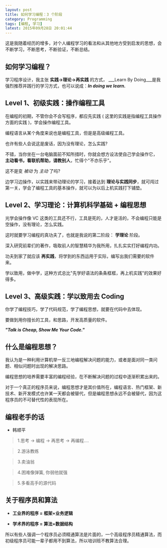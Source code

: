 ```yaml
---
layout: post
title: 如何学习编程：3 个阶段
category: Programming
tags: [编程, 学习]
latest: 2015年09月28日 20:01:44
---
```


这是我随着经历的增多，对个人编程学习的看法和从其他地方受到启发的思想，会不断学习，不断思考，不断验证，不断总结。

如何学习编程？
-

学习程序设计，我主张 **实践->理论->再实践** 的方式， ___Learn By Doing___是我强烈推荐并践行的学习方式，也可以说成：___In doing we learn.___

Level 1、初级实践：操作编程工具
-

在编程的初期，不管你会不会写程序，都应先实践 ( 这里的实践是指编程工具操作方面的实践 )，学会操作编程工具。

编程语言从某个角度来说也是编程工具，但是是高级编程工具。

也许有些人会说这是废话，因为没有理论，怎么实践?

不错，当你坐在一台电脑面前不知所措时，你就会想方设法使自己学会操作它， **主动看书，看联机帮助，请教别人**，忙得个"不亦乐乎"。

这不是变 *被动* 为 *主动* 了吗?

边学习边操作，以实践来带动理论的学习，接着达到 **理论与实践同步**，就可闯过第一关，学会了编程工具的基本操作，就可以为以后上机实践打下铺垫。

Level 2、学习理论：计算机科学基础 + 编程思想
-

光学会操作像 VC 这类的工具还不行，工具是死的，人才是活的，不会编程只能是空操作，没有理论，怎么实践。

这时就要学习编程的真功夫了，也就是我说的第二阶段： **学理论** 阶段。

深入研究前辈们的著作，吸取前人的智慧精华为我所用，扎扎实实打好编程内功。

功夫到家了就应该 **再实践**，将学到的东西运用于实际，编写出我们需要的软件来。

学以致用，做中学，这种方式总比"先学好语法的条条框框，再上机实践"的效果好得多。

Level 3、高级实践：学以致用去 Coding
-

你学了编程技巧，学了代码规范，学了编程思想，就要在代码中去体现。

要做到用你擅长的工具，和思路，开发高质量的软件。

***"Talk is Cheap, Show Me Your Code."***


什么是编程思想？
-

我认为是一种利用计算机举一反三地编程解决问题的能力，或者是面对同一类问题、相似问题时出现的解决思路。

编程思想的培养需要丰富的编程经验，在不断解决问题的过程中逐渐积累出来的。

对于一个真正的程序员来说，编程思想才是其价值所在，编程语言、热门框架、新技术、新开发模式也许某一天都会被替代，但是编程思想永远不会被替代，因为这程序员的不可替代性的表现所在。

编程老手的话
-

- 韩顺平

> 1.思考 -> 编程 -> 再思考 -> 再编程....

> 2.游泳教练

> 3.卖油翁

> 4.困难像弹簧, 你弱他就强

> 5.多看高手的源代码

关于程序员和算法
-

- **工业界的程序 = 框架+业务逻辑**

- **学术界的程序 = 算法+数据结构**

所以有些人强调一个程序员必须精通算法是片面的，一个高级程序员精通算法，而初级程序员可能一辈子都用不到算法，所以培训班不教算法合理。
